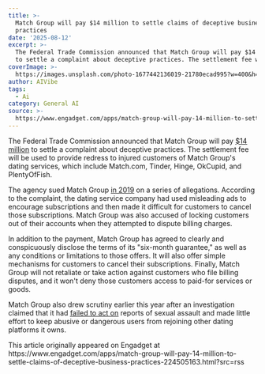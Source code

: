 ```yaml
---
title: >-
  Match Group will pay $14 million to settle claims of deceptive business
  practices
date: '2025-08-12'
excerpt: >-
  The Federal Trade Commission announced that Match Group will pay $14 million
  to settle a complaint about deceptive practices. The settlement fee will...
coverImage: >-
  https://images.unsplash.com/photo-1677442136019-21780ecad995?w=400&h=200&fit=crop&auto=format
author: AIVibe
tags:
  - Ai
category: General AI
source: >-
  https://www.engadget.com/apps/match-group-will-pay-14-million-to-settle-claims-of-deceptive-business-practices-224505163.html?src=rss
---
```

<p>The Federal Trade Commission announced that Match Group will pay <a data-i13n="elm:context_link;elmt:doNotAffiliate;cpos:1;pos:1" class="no-affiliate-link" href="https://www.ftc.gov/news-events/news/press-releases/2025/08/match-group-agrees-pay-14-million-permanently-stop-deceptive-advertising-cancellation-billing"><ins>$14 million</ins></a> to settle a complaint about deceptive practices. The settlement fee will be used to provide redress to injured customers of Match Group&#39;s dating services, which include Match.com, Tinder, Hinge, OkCupid, and PlentyOfFish.</p>
<p>The agency sued Match Group <a data-i13n="elm:context_link;elmt:doNotAffiliate;cpos:2;pos:1" class="no-affiliate-link" href="https://www.engadget.com/2019-09-25-ftc-sues-match-over-dating-ads.html"><ins>in 2019</ins></a> on a series of allegations. According to the complaint, the dating service company had used misleading ads to encourage subscriptions and then made it difficult for customers to cancel those subscriptions. Match Group was also accused of locking customers out of their accounts when they attempted to dispute billing charges.</p>
<span id="end-legacy-contents"></span><p>In addition to the payment, Match Group has agreed to clearly and conspicuously disclose the terms of its &quot;six-month guarantee,&quot; as well as any conditions or limitations to those offers. It will also offer simple mechanisms for customers to cancel their subscriptions. Finally, Match Group will not retaliate or take action against customers who file billing disputes, and it won&#39;t deny those customers access to paid-for services or goods.</p>
<p>Match Group also drew scrutiny earlier this year after an investigation claimed that it had <a data-i13n="elm:context_link;elmt:doNotAffiliate;cpos:3;pos:1" class="no-affiliate-link" href="https://www.engadget.com/big-tech/investigation-finds-match-group-failed-to-act-on-reports-of-sexual-assault-151556608.html"><ins>failed to act on</ins></a> reports of sexual assault and made little effort to keep abusive or dangerous users from rejoining other dating platforms it owns.</p>This article originally appeared on Engadget at https://www.engadget.com/apps/match-group-will-pay-14-million-to-settle-claims-of-deceptive-business-practices-224505163.html?src=rss

